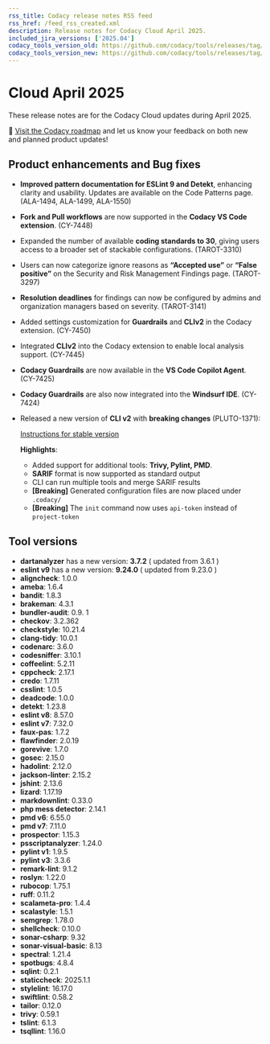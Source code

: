 ```yaml
---
rss_title: Codacy release notes RSS feed
rss_href: /feed_rss_created.xml
description: Release notes for Codacy Cloud April 2025.
included_jira_versions: ['2025.04']
codacy_tools_version_old: https://github.com/codacy/tools/releases/tag/8.0.101
codacy_tools_version_new: https://github.com/codacy/tools/releases/tag/8.2.11-fixdepsversioning.3.c3fc4b0
---
```


# Cloud April 2025

These release notes are for the Codacy Cloud updates during April 2025.

📢 [Visit the Codacy roadmap](https://roadmap.codacy.com) and <span class="skip-vale">let us know</span> your feedback on both new and planned product updates!

## Product enhancements and Bug fixes
- **Improved pattern documentation for ESLint 9 and Detekt**, enhancing clarity and usability. Updates are available on the Code Patterns page. (ALA-1494, ALA-1499, ALA-1550)
- **Fork and Pull workflows** are now supported in the **Codacy VS Code extension**. (CY-7448)
- Expanded the number of available **coding standards to 30**, giving users access to a broader set of stackable configurations. (TAROT-3310)
- Users can now categorize ignore reasons as **“Accepted use”** or **“False positive”** on the Security and Risk Management Findings page. (TAROT-3297)
- **Resolution deadlines** for findings can now be configured by admins and organization managers based on severity. (TAROT-3141)
- Added settings customization for **Guardrails** and **CLIv2** in the Codacy extension. (CY-7450)
- Integrated **CLIv2** into the Codacy extension to enable local analysis support. (CY-7445)
- **Codacy Guardrails** are now available in the **VS Code Copilot Agent**. (CY-7425)
- **Codacy Guardrails** are also now integrated into the **Windsurf IDE**. (CY-7424)
- Released a new version of **CLI v2** with **breaking changes** (PLUTO-1371): 
    
   [Instructions for stable version](https://github.com/codacy/codacy-cli-v2?tab=readme-ov-file#breaking-changes)
  
    **Highlights**:
    -  Added support for additional tools: **Trivy, Pylint, PMD**.
    -  **SARIF** format is now supported as standard output
    -  CLI can run multiple tools and merge SARIF results
    -  **\[Breaking]** Generated configuration files are now placed under `.codacy/`
    -  **\[Breaking]** The `init` command now uses `api-token` instead of `project-token`


## Tool versions

-  **dartanalyzer** has a new version: **3.7.2** ( updated from 3.6.1 )
-  **eslint v9** has a new version: **9.24.0** ( updated from 9.23.0 )
-  **aligncheck**: 1.0.0
-  **ameba**: 1.6.4
-  **bandit**: 1.8.3
-  **brakeman**: 4.3.1
-  **bundler-audit**: 0.9. 1
-  **checkov**: 3.2.362
-  **checkstyle**: 10.21.4
-  **clang-tidy**: 10.0.1
-  **codenarc**: 3.6.0
-  **codesniffer**: 3.10.1
-  **coffeelint**: 5.2.11
-  **cppcheck**: 2.17.1
-  **credo**: 1.7.11
-  **csslint**: 1.0.5
-  **deadcode**: 1.0.0
-  **detekt**: 1.23.8
-  **eslint v8**: 8.57.0
-  **eslint v7**: 7.32.0
-  **faux-pas**: 1.7.2
-  **flawfinder**: 2.0.19
-  **gorevive**: 1.7.0
-  **gosec**: 2.15.0
-  **hadolint**: 2.12.0
-  **jackson-linter**: 2.15.2
-  **jshint**: 2.13.6
-  **lizard**: 1.17.19
-  **markdownlint**: 0.33.0
-  **php mess detector**: 2.14.1
-  **pmd v6**: 6.55.0
-  **pmd v7**: 7.11.0
-  **prospector**: 1.15.3
-  **psscriptanalyzer**: 1.24.0
-  **pylint v1**: 1.9.5
-  **pylint v3**: 3.3.6
-  **remark-lint**: 9.1.2
-  **roslyn**: 1.22.0
-  **rubocop**: 1.75.1
-  **ruff**: 0.11.2
-  **scalameta-pro**: 1.4.4
-  **scalastyle**: 1.5.1
-  **semgrep**: 1.78.0
-  **shellcheck**: 0.10.0
-  **sonar-csharp**: 9.32
-  **sonar-visual-basic**: 8.13
-  **spectral**: 1.21.4
-  **spotbugs**: 4.8.4
-  **sqlint**: 0.2.1
-  **staticcheck**: 2025.1.1
-  **stylelint**: 16.17.0
-  **swiftlint**: 0.58.2
-  **tailor**: 0.12.0
-  **trivy**: 0.59.1
-  **tslint**: 6.1.3
-  **tsqllint**: 1.16.0